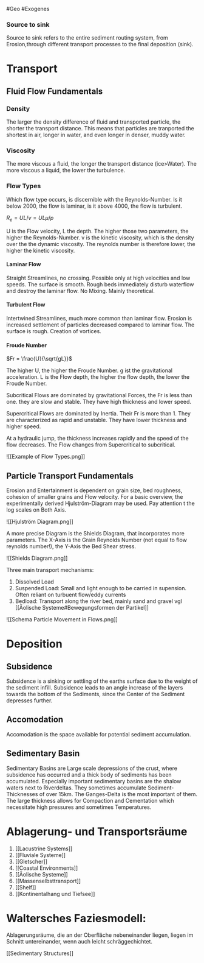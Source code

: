 #Geo #Exogenes 

### Source to sink

Source to sink refers to the entire sediment routing system, from Erosion,through different transport processes to the final deposition (sink).

# Transport

## Fluid Flow Fundamentals

### Density

The larger the density difference of fluid and transported particle, the shorter the transport distance. This means that particles are tranported the shortest in air, longer in water, and even longer in denser, muddy water.

### Viscosity

The more viscous a fluid, the longer the transport distance (ice>Water). The more viscous a liquid, the lower the turbulence. 

### Flow Types

Which flow type occurs, is discernible with the Reynolds-Number. Is it below 2000, the flow is laminar, is it above 4000, the flow is turbulent. 

$R_e = UL/v = UL\mu / p$

U is the Flow velocity, L the depth. The higher those two parameters, the higher the Reynolds-Number. v is the kinetic viscosity, which is the density over the the dynamic viscosity. The reynolds number is therefore lower, the higher the kinetic viscosity. 

#### Laminar Flow

Straight Streamlines, no crossing. Possible only at high velocities and low speeds. The surface is smooth. Rough beds immediately disturb waterflow and destroy the laminar flow. No Mixing. Mainly theoretical.

#### Turbulent Flow

Intertwined Streamlines, much more common than laminar flow. Erosion is increased settlement of particles decreased compared to laminar flow. The surface is rough. Creation of vortices.

#### Froude Number

$Fr = \frac{U}{\sqrt{gL}}$

The higher U, the higher the Froude Number. g ist the gravitational acceleration. L is the Flow depth, the higher the flow depth, the lower the Froude Number.

Subcritical Flows are dominated by gravitational Forces, the Fr is less than one. they are slow and stable. They have high thickness and lower speed.

Supercritical Flows are dominated by Inertia. Their Fr is more than 1. They are characterized as rapid and unstable. They have lower thickness and higher speed.

At a hydraulic jump, the thickness increases rapidly and the speed of the flow decreases. The Flow changes from Supercritical to subcritical.

![[Example of Flow Types.png]]

## Particle Transport Fundamentals

Erosion and Entertainment is dependent on grain size, bed roughness, cohesion of smaller grains and Flow velocity. For a basic overview, the experimentally derived Hjulström-Diagram may be used. Pay attention t the log scales on Both Axis.

![[Hjulström Diagram.png]]

A more precise Diagram is the Shields Diagram, that incorporates more parameters.
The X-Axis is the Grain Reynolds Number (not equal to flow reynolds number!), the Y-Axis the Bed Shear stress.

![[Shields Diagram.png]]

Three main transport mechanisms:
1. Dissolved Load
2. Suspended Load: Small and light enough to be carried in supension. Often reliant on turbuent flow/eddy currents
3. Bedload: Transport along the river bed, mainly sand and gravel
vgl [[Äolische Systeme#Bewegungsformen der Partikel]]

![[Schema Particle Movement in Flows.png]]

# Deposition

## Subsidence

Subsidence is a sinking or settling of the earths surface due to the weight of the sediment infill. Subsidence leads to an angle increase of the layers towards the bottom of the Sediments, since the Center of the Sediment depresses further.

## Accomodation

Accomodation is the space available for potential sediment accumulation.

## Sedimentary Basin

Sedimentary Basins are Large scale depressions of the crust, where subsidence has occurred and a thick body of sediments has been accumulated.  Especially important sedimentary basins are the shalow waters next to Riverdeltas. They sometimes accumulate Sediment-Thicknesses of over 15km. The Ganges-Delta is the most important of them. The large thickness allows for Compaction and Cementation which necessitate high pressures and sometimes Temperatures.

# Ablagerung- und Transportsräume

1.  [[Lacustrine Systems]]
2. [[Fluviale Systeme]]
3. [[Gletscher]]
5. [[Coastal Environments]]
6. [[Äolische Systeme]]
8. [[Massenselbsttransport]]
9. [[Shelf]]
10. [[Kontinentalhang und Tiefsee]]

# Waltersches Faziesmodell: 

Ablagerungsräume, die an der Oberfläche nebeneinander liegen, liegen im Schnitt untereinander, wenn auch leicht schräggechichtet.

[[Sedimentary Structures]]